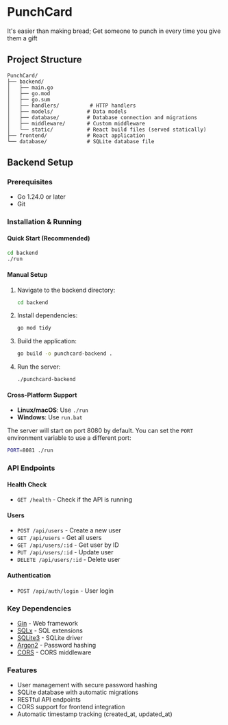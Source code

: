 # PunchCard
It's easier than making bread; Get someone to punch in every time you give them a gift

## Project Structure
```
PunchCard/
├── backend/
│   ├── main.go
│   ├── go.mod
│   ├── go.sum
│   ├── handlers/          # HTTP handlers
│   ├── models/           # Data models
│   ├── database/         # Database connection and migrations
│   ├── middleware/       # Custom middleware
│   └── static/           # React build files (served statically)
├── frontend/             # React application
└── database/             # SQLite database file
```

## Backend Setup

### Prerequisites
- Go 1.24.0 or later
- Git

### Installation & Running

#### Quick Start (Recommended)
```bash
cd backend
./run
```

#### Manual Setup
1. Navigate to the backend directory:
   ```bash
   cd backend
   ```

2. Install dependencies:
   ```bash
   go mod tidy
   ```

3. Build the application:
   ```bash
   go build -o punchcard-backend .
   ```

4. Run the server:
   ```bash
   ./punchcard-backend
   ```

#### Cross-Platform Support
- **Linux/macOS**: Use `./run`
- **Windows**: Use `run.bat`

The server will start on port 8080 by default. You can set the `PORT` environment variable to use a different port:
```bash
PORT=8081 ./run
```

### API Endpoints

#### Health Check
- `GET /health` - Check if the API is running

#### Users
- `POST /api/users` - Create a new user
- `GET /api/users` - Get all users
- `GET /api/users/:id` - Get user by ID
- `PUT /api/users/:id` - Update user
- `DELETE /api/users/:id` - Delete user

#### Authentication
- `POST /api/auth/login` - User login

### Key Dependencies
- [Gin](https://github.com/gin-gonic/gin) - Web framework
- [SQLx](https://github.com/jmoiron/sqlx) - SQL extensions
- [SQLite3](https://github.com/mattn/go-sqlite3) - SQLite driver
- [Argon2](https://golang.org/x/crypto/argon2) - Password hashing
- [CORS](https://github.com/gin-contrib/cors) - CORS middleware

### Features
- User management with secure password hashing
- SQLite database with automatic migrations
- RESTful API endpoints
- CORS support for frontend integration
- Automatic timestamp tracking (created_at, updated_at)
